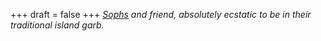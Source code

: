 
+++
draft = false
+++
_[Sophs](/blog/sophs-the-wannabe-kiwi) and friend, absolutely ecstatic to be in their traditional island garb._
